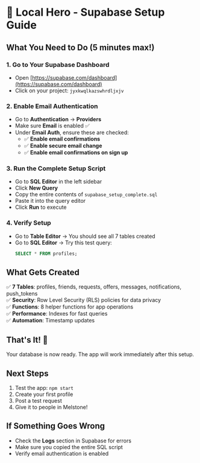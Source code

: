 # 🚀 Local Hero - Supabase Setup Guide

## What You Need to Do (5 minutes max!)

### 1. Go to Your Supabase Dashboard
- Open [https://supabase.com/dashboard](https://supabase.com/dashboard)
- Click on your project: `jyxkwqlkazswhrdljxjv`

### 2. Enable Email Authentication
- Go to **Authentication** → **Providers**
- Make sure **Email** is enabled ✅
- Under **Email Auth**, ensure these are checked:
  - ✅ **Enable email confirmations**
  - ✅ **Enable secure email change**
  - ✅ **Enable email confirmations on sign up**

### 3. Run the Complete Setup Script
- Go to **SQL Editor** in the left sidebar
- Click **New Query**
- Copy the entire contents of `supabase_setup_complete.sql`
- Paste it into the query editor
- Click **Run** to execute

### 4. Verify Setup
- Go to **Table Editor** → You should see all 7 tables created
- Go to **SQL Editor** → Try this test query:
  ```sql
  SELECT * FROM profiles;
  ```

## What Gets Created
✅ **7 Tables**: profiles, friends, requests, offers, messages, notifications, push_tokens  
✅ **Security**: Row Level Security (RLS) policies for data privacy  
✅ **Functions**: 8 helper functions for app operations  
✅ **Performance**: Indexes for fast queries  
✅ **Automation**: Timestamp updates  

## That's It! 🎉
Your database is now ready. The app will work immediately after this setup.

## Next Steps
1. Test the app: `npm start`
2. Create your first profile
3. Post a test request
4. Give it to people in Melstone!

## If Something Goes Wrong
- Check the **Logs** section in Supabase for errors
- Make sure you copied the entire SQL script
- Verify email authentication is enabled
